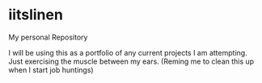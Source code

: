 # iitslinen
My personal Repository

I will be using this as a portfolio of any current projects I am attempting.
Just exercising the muscle between my ears. (Reming me to clean this up when I start job huntings)